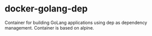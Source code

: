 # docker-golang-dep
Container for building GoLang applications using dep as dependency management. Container is based on alpine.
